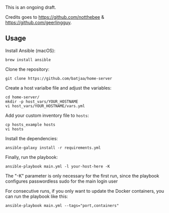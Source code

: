 This is an ongoing draft.

Credits goes to https://github.com/notthebee & https://github.com/geerlingguy.

## Usage

Install Ansible (macOS):
```
brew install ansible
```

Clone the repository:
```
git clone https://github.com/batjaa/home-server
```

Create a host varialbe file and adjust the variables:
```
cd home-server/
mkdir -p host_vars/YOUR_HOSTNAME
vi host_vars/YOUR_HOSTNAME/vars.yml
```

Add your custom inventory file to `hosts`:
```
cp hosts_example hosts
vi hosts
```

Install the dependencies:
```
ansible-galaxy install -r requirements.yml
```

Finally, run the playbook:
```
ansible-playbook main.yml -l your-host-here -K
```
The "-K" parameter is only necessary for the first run, since the playbook configures passwordless sudo for the main login user

For consecutive runs, if you only want to update the Docker containers, you can run the playbook like this:
```
ansible-playbook main.yml --tags="port,containers"
```
